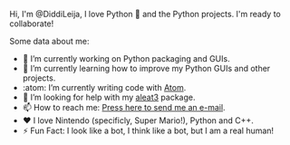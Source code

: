 Hi, I'm @DiddiLeija, I love Python 🐍
and the Python projects. I'm ready to
collaborate!

Some data about me:

- :telescope: I’m currently working on Python packaging and GUIs.
- :seedling: I’m currently learning how to improve my Python GUIs and other projects.
- :atom: I’m currently writing code with [Atom](http://atom.io).
- :thinking: I’m looking for help with my [aleat3](http://github.com/diddileija/aleat3) package.
- :mailbox: How to reach me: [Press here to send me an e-mail](mailto:dr01191115@gmail.com).
- :heart: I love Nintendo (specificly, Super Mario!), Python and C++.
- :zap: Fun Fact: I look like a bot, I think like a bot, but I am a real human!

<!---
DiddiLeija/DiddiLeija is a ✨ special ✨ repository because its `README.md` (this file) appears on your GitHub profile.
You can click the Preview link to take a look at your changes.
--->
